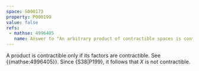 ```yaml
---
space: S000173
property: P000199
value: false
refs:
 - mathse: 4996405
   name: Answer to "An arbitrary product of contractible spaces is contractible"
---
```


A product is contractible only if its factors are contractible. See {{mathse:4996405}}. Since {S38|P199}, it follows that $X$ is not contractible.
